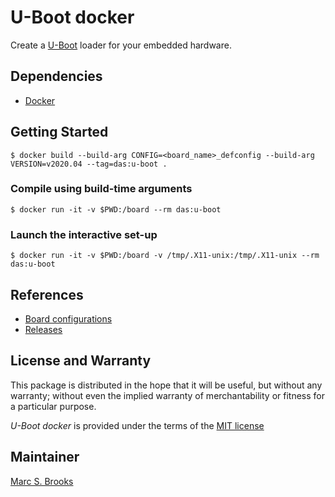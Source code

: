 # U-Boot docker

Create a [U-Boot](https://www.denx.de/wiki/U-Boot) loader for your embedded hardware.

## Dependencies

- [Docker](https://docs.docker.com/get-docker)

## Getting Started

    $ docker build --build-arg CONFIG=<board_name>_defconfig --build-arg VERSION=v2020.04 --tag=das:u-boot .

### Compile using build-time arguments

    $ docker run -it -v $PWD:/board --rm das:u-boot

### Launch the interactive set-up

    $ docker run -it -v $PWD:/board -v /tmp/.X11-unix:/tmp/.X11-unix --rm das:u-boot

## References

- [Board configurations](https://github.com/u-boot/u-boot)
- [Releases](https://github.com/u-boot/u-boot/releases)

## License and Warranty

This package is distributed in the hope that it will be useful, but without any warranty; without even the implied warranty of merchantability or fitness for a particular purpose.

*U-Boot docker* is provided under the terms of the [MIT license](http://www.opensource.org/licenses/mit-license.php)

## Maintainer

[Marc S. Brooks](https://github.com/nuxy)
